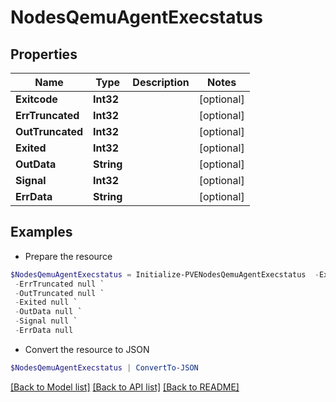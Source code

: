 # NodesQemuAgentExecstatus
## Properties

Name | Type | Description | Notes
------------ | ------------- | ------------- | -------------
**Exitcode** | **Int32** |  | [optional] 
**ErrTruncated** | **Int32** |  | [optional] 
**OutTruncated** | **Int32** |  | [optional] 
**Exited** | **Int32** |  | [optional] 
**OutData** | **String** |  | [optional] 
**Signal** | **Int32** |  | [optional] 
**ErrData** | **String** |  | [optional] 

## Examples

- Prepare the resource
```powershell
$NodesQemuAgentExecstatus = Initialize-PVENodesQemuAgentExecstatus  -Exitcode null `
 -ErrTruncated null `
 -OutTruncated null `
 -Exited null `
 -OutData null `
 -Signal null `
 -ErrData null
```

- Convert the resource to JSON
```powershell
$NodesQemuAgentExecstatus | ConvertTo-JSON
```

[[Back to Model list]](../README.md#documentation-for-models) [[Back to API list]](../README.md#documentation-for-api-endpoints) [[Back to README]](../README.md)

